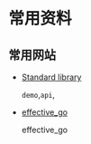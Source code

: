 # 常用资料

## 常用网站

* [Standard library](https://pkg.go.dev/std)

  `demo`,`api`,

* [effective_go](https://go.dev/doc/effective_go)

  effective_go
